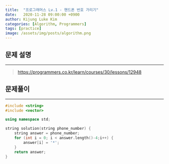 ```yaml
---
title:  "프로그래머스 Lv.1 - 핸드폰 번호 가리기"
date:   2020-11-28 09:00:00 +0900
author: Kijung Luke Kim
categories: [Algorithm, Programmers]
tags: [practice]
image: /assets/img/posts/algorithm.png
---
```


## 문제 설명
---

> https://programmers.co.kr/learn/courses/30/lessons/12948

## 문제풀이
---

```cpp
#include <string>
#include <vector>

using namespace std;

string solution(string phone_number) {
    string answer = phone_number;
    for (int i = 0; i < answer.length()-4;i++) {
        answer[i] = '*';
    }
    return answer;
}
```
